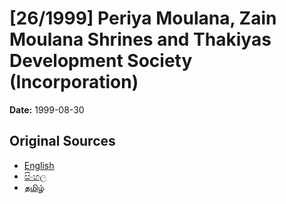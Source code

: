 # [26/1999] Periya Moulana, Zain Moulana Shrines and Thakiyas Development Society (Incorporation)

**Date:** 1999-08-30

## Original Sources

- [English](https://documents.gov.lk/view/acts/1999/8/26-1999_E.pdf)
- [සිංහල](https://documents.gov.lk/view/acts/1999/8/26-1999_S.pdf)
- [தமிழ்](https://documents.gov.lk/view/acts/1999/8/26-1999_T.pdf)
